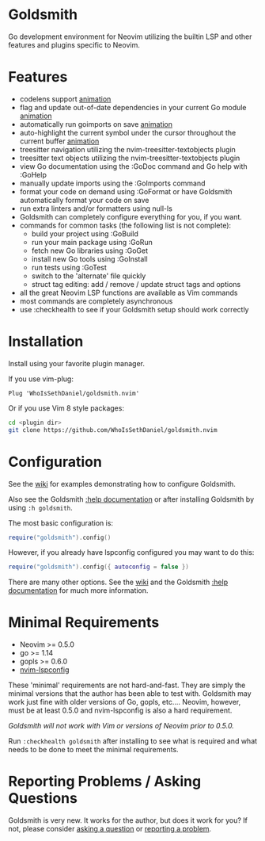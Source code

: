 # Goldsmith
Go development environment for Neovim utilizing the builtin LSP and other features and plugins specific to Neovim.

# Features
* codelens support [animation](https://github.com/WhoIsSethDaniel/goldsmith.nvim/wiki/Features#codelens-support)
* flag and update out-of-date dependencies in your current Go module [animation](https://github.com/WhoIsSethDaniel/goldsmith.nvim/wiki/Features#go-module-check-for-updates)
* automatically run goimports on save [animation](https://github.com/WhoIsSethDaniel/goldsmith.nvim/wiki/Features#run-goimports-on-save)
* auto-highlight the current symbol under the cursor throughout the current buffer [animation](https://github.com/WhoIsSethDaniel/goldsmith.nvim/wiki/Features#symbol-highlighting)
* treesitter navigation utilizing the nvim-treesitter-textobjects plugin
* treesitter text objects utilizing the nvim-treesitter-textobjects plugin
* view Go documentation using the :GoDoc command and Go help with :GoHelp
* manually update imports using the :GoImports command
* format your code on demand using :GoFormat or have Goldsmith automatically 
  format your code on save
* run extra linters and/or formatters using null-ls
* Goldsmith can completely configure everything for you, if you want. 
* commands for common tasks (the following list is not complete):
    * build your project using :GoBuild 
    * run your main package using :GoRun
    * fetch new Go libraries using :GoGet
    * install new Go tools using :GoInstall
    * run tests using :GoTest
    * switch to the 'alternate' file quickly
    * struct tag editing: add / remove / update struct tags and options
* all the great Neovim LSP functions are available as Vim commands
* most commands are completely asynchronous
* use :checkhealth to see if your Goldsmith setup should work correctly

# Installation
Install using your favorite plugin manager. 

If you use vim-plug:
```vim
Plug 'WhoIsSethDaniel/goldsmith.nvim'
```
Or if you use Vim 8 style packages:
```bash
cd <plugin dir>
git clone https://github.com/WhoIsSethDaniel/goldsmith.nvim
```

# Configuration
See the [wiki](https://github.com/WhoIsSethDaniel/goldsmith.nvim/wiki/Configurations) for examples demonstrating how
to configure Goldsmith.

Also see the Goldsmith [:help documentation](https://github.com/WhoIsSethDaniel/goldsmith.nvim/blob/main/doc/goldsmith.txt) or 
after installing Goldsmith by using `:h goldsmith`.

The most basic configuration is:
```lua
require("goldsmith").config()
```
However, if you already have lspconfig configured you may want to do this:
```lua
require("goldsmith").config({ autoconfig = false })
```
There are many other options. See the [wiki](https://github.com/WhoIsSethDaniel/goldsmith.nvim/wiki/Configurations) and
the Goldsmith [:help documentation](https://github.com/WhoIsSethDaniel/goldsmith.nvim/blob/main/doc/goldsmith.txt) for much more information.

# Minimal Requirements
* Neovim >= 0.5.0
* go >= 1.14
* gopls >= 0.6.0
* [nvim-lspconfig](https://github.com/neovim/nvim-lspconfig)

These 'minimal' requirements are not hard-and-fast. They are simply the minimal versions that the author has been able
to test with. Goldsmith may work just fine with older versions of Go, gopls, etc.... Neovim, however, must be at least
0.5.0 and nvim-lspconfig is also a hard requirement.

*Goldsmith will not work with Vim or versions of Neovim prior to 0.5.0.*

Run `:checkhealth goldsmith` after installing to see what is required and what needs to be done to meet the minimal 
requirements.

# Reporting Problems / Asking Questions
Goldsmith is very new. It works for the author, but does it work for you? If not, please consider [asking a 
question](https://github.com/WhoIsSethDaniel/goldsmith.nvim/discussions) or [reporting a
problem](https://github.com/WhoIsSethDaniel/goldsmith.nvim/issues).

